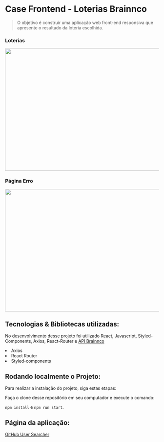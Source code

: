 # Case Frontend - Loterias Brainnco

> O objetivo é construir uma aplicação web front-end responsiva que apresente o resultado da loteria escolhida.

<div>
   <h3>Loterias</h3>
   <img align="center"  height="400" width="900" src="https://user-images.githubusercontent.com/94642853/171432863-9a9162c1-63bf-47cf-a7ff-e8dd7c39d960.png"/>
</div>
<div>
   <h3>Página Erro</h3>  
   <img align="center"  height="400" width="900" src="https://user-images.githubusercontent.com/94642853/171433112-c9306b91-d6df-44d7-a2b6-1d1308671fc3.png"/>
</div>


## <strong>Tecnologias & Bibliotecas utilizadas:</strong> 

No desenvolvimento desse projeto foi utilizado React, Javascript, Styled-Components, Axios, React-Router e <a href="https://brainn-api-loterias.herokuapp.com/api/v1/docs/">API Brainnco</a>

<li>Axios</li>
<li>React Router</li>
<li>Styled-components</li>

## <strong>Rodando localmente o Projeto:</strong> 

Para realizar a instalação do projeto, siga estas etapas:

Faça o clone desse repositório em seu computador e execute o comando:

`npm install` e `npm run start`.

## <strong>Página da aplicação:</strong> 
<a href="danilo-silverio-github-user-searcher.surge.sh">GitHub User Searcher</a>